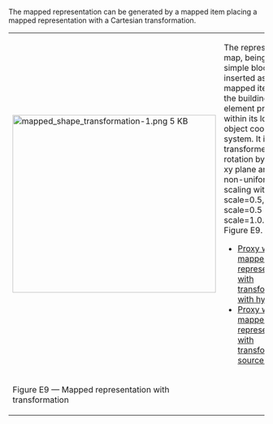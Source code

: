 ﻿The mapped representation can be generated by a mapped item placing a mapped representation with a Cartesian transformation.

<table summary="different representation types">
 <tr>
  <td>
   <img src="fig/mapped_shape_transformation-1.png" width="400" height="350" alt="mapped_shape_transformation-1.png 5 KB">
  </td>
  <td style=" vertical-align:bottom;">
   <p>
    The representation map, being a simple block, is inserted as a mapped item for the building element proxy within its local object coordinate system.
    It is transformed by a rotation by 45' in xy plane and by a non-uniform scaling with x-scale=0.5, y-scale=0.5 and z-scale=1.0. See Figure E9.
   </p>
   <ul class="std">
    <li class="std">
     <a class="listing-link" href="ifc/mapped_shape_transformation.ifc.htm" target="info">Proxy with
      mapped representation with transformations with hyperlinks</a>
    </li>
    <li class="std">
     <a class="listing-link" href="ifc/mapped_shape_transformation.ifc" target="info">Proxy with
      mapped representation with transformations  source file</a>
    </li>
   </ul>
  </td>	
 </tr>
 <tr style="height:20px;">
  <td style=" vertical-align:bottom;">
   <p class="figure">
    Figure E9 &mdash; Mapped representation with transformation
   </p>
  </td>
  <td>&nbsp;</td>
 </tr>
</table>
